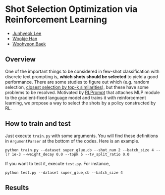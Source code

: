# Shot Selection Optimization via Reinforcement Learning

- [Junhyeok Lee](https://github.com/MountGuy)
- [Wookje Han](https://github.com/wookjeHan)
- [Woohyeon Baek](https://github.com/baneling100)

## Overview
One of the important things to be considered in few-shot classification with discrete text prompting is, **which shots should be selected** to yield a good performance. There are some studies to figure out which (e.g. random selection, [closest selection by top-k similarities](https://arxiv.org/abs/2101.06804)), but these have some problems to be resolved. Motivated by [RLPrompt](https://arxiv.org/abs/2205.12548) that attaches MLP module to the gradient-fixed language model and trains it with reinforcement learning, we propose a way to select the shots by a policy constructed by RL.

## How to train and test
Just execute `train.py` with some arguments. You will find these definitions in `ArgumentParser` at the bottom of the codes. Here is an example.
```
python train.py --dataset super_glue,cb --shot_num 2 --batch_size 4 --lr 1e-3 --weight_decay 0.0 --topk 5 --tv_split_ratio 0.0
```
If you want to test it, execute `test.py`. For instance,
```
python test.py --dataset super_glue,cb --batch_size 4
```

## Results
